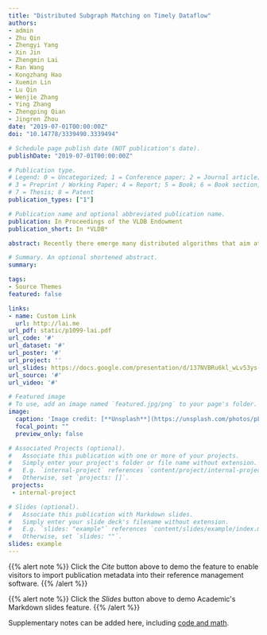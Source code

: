```yaml
---
title: "Distributed Subgraph Matching on Timely Dataflow"
authors:
- admin
- Zhu Qin
- Zhengyi Yang
- Xin Jin
- Zhengmin Lai
- Ran Wang
- Kongzhang Hao
- Xuemin Lin
- Lu Qin
- Wenjie Zhang
- Ying Zhang
- Zhengping Qian
- Jingren Zhou
date: "2019-07-01T00:00:00Z"
doi: "10.14778/3339490.3339494"

# Schedule page publish date (NOT publication's date).
publishDate: "2019-07-01T00:00:00Z"

# Publication type.
# Legend: 0 = Uncategorized; 1 = Conference paper; 2 = Journal article;
# 3 = Preprint / Working Paper; 4 = Report; 5 = Book; 6 = Book section;
# 7 = Thesis; 8 = Patent
publication_types: ["1"]

# Publication name and optional abbreviated publication name.
publication: In Proceedings of the VLDB Endowment
publication_short: In *VLDB*

abstract: Recently there emerge many distributed algorithms that aim at solving subgraph matching at scale. Existing algorithm-level comparisons failed to provide a systematic view of distributed subgraph matching mainly due to the intertwining of strategy and optimization. In this paper, we identify four strategies and three general-purpose optimizations from representative state-of-the-art algorithms. We implement the four strategies with the optimizations based on the common Timely dataflow system for systematic strategy-level comparison. Our implementation covers all representative algorithms. We conduct extensive experiments for both unlabelled matching and labelled matching to analyze the performance of distributed subgraph matching under various settings, which is finally summarized as a practical guide.

# Summary. An optional shortened abstract.
summary: 

tags:
- Source Themes
featured: false

links:
- name: Custom Link
  url: http://lai.me
url_pdf: static/p1099-lai.pdf
url_code: '#'
url_dataset: '#'
url_poster: '#'
url_project: ''
url_slides: https://docs.google.com/presentation/d/137NVBRu6kl_wLv53ys-FKAvIr-dM7al_L5gJ8DU1HIs/edit?usp=sharing
url_source: '#'
url_video: '#'

# Featured image
# To use, add an image named `featured.jpg/png` to your page's folder. 
image:
  caption: 'Image credit: [**Unsplash**](https://unsplash.com/photos/pLCdAaMFLTE)'
  focal_point: ""
  preview_only: false

# Associated Projects (optional).
#   Associate this publication with one or more of your projects.
#   Simply enter your project's folder or file name without extension.
#   E.g. `internal-project` references `content/project/internal-project/index.md`.
#   Otherwise, set `projects: []`.
 projects:
 - internal-project

# Slides (optional).
#   Associate this publication with Markdown slides.
#   Simply enter your slide deck's filename without extension.
#   E.g. `slides: "example"` references `content/slides/example/index.md`.
#   Otherwise, set `slides: ""`.
slides: example
---
```


{{% alert note %}}
Click the *Cite* button above to demo the feature to enable visitors to import publication metadata into their reference management software.
{{% /alert %}}

{{% alert note %}}
Click the *Slides* button above to demo Academic's Markdown slides feature.
{{% /alert %}}

Supplementary notes can be added here, including [code and math](https://sourcethemes.com/academic/docs/writing-markdown-latex/).

